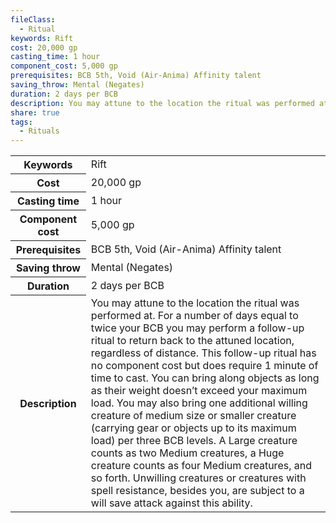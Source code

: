 ```yaml
---
fileClass:
  - Ritual
keywords: Rift
cost: 20,000 gp
casting_time: 1 hour
component_cost: 5,000 gp
prerequisites: BCB 5th, Void (Air-Anima) Affinity talent
saving_throw: Mental (Negates)
duration: 2 days per BCB
description: You may attune to the location the ritual was performed at. For a number of days equal to twice your BCB you may perform a follow-up ritual to return back to the attuned location, regardless of distance. This follow-up ritual has no component cost but does require 1 minute of time to cast. You can bring along objects as long as their weight doesn’t exceed your maximum load. You may also bring one additional willing creature of medium size or smaller creature (carrying gear or objects up to its maximum load) per three BCB levels. A Large creature counts as two Medium creatures, a Huge creature counts as four Medium creatures, and so forth. Unwilling creatures or creatures with spell resistance, besides you, are subject to a will save attack against this ability.
share: true
tags:
  - Rituals
---
```


<p><span style="overflow-x: auto;"><table><tbody><tr><th>Keywords</th><td>Rift</td></tr><tr><th>Cost</th><td>20,000 gp</td></tr><tr><th>Casting time</th><td>1 hour</td></tr><tr><th>Component cost</th><td>5,000 gp</td></tr><tr><th>Prerequisites</th><td>BCB 5th, Void (Air-Anima) Affinity talent</td></tr><tr><th>Saving throw</th><td>Mental (Negates)</td></tr><tr><th>Duration</th><td>2 days per BCB</td></tr><tr><th>Description</th><td>You may attune to the location the ritual was performed at. For a number of days equal to twice your BCB you may perform a follow-up ritual to return back to the attuned location, regardless of distance. This follow-up ritual has no component cost but does require 1 minute of time to cast. You can bring along objects as long as their weight doesn’t exceed your maximum load. You may also bring one additional willing creature of medium size or smaller creature (carrying gear or objects up to its maximum load) per three BCB levels. A Large creature counts as two Medium creatures, a Huge creature counts as four Medium creatures, and so forth. Unwilling creatures or creatures with spell resistance, besides you, are subject to a will save attack against this ability.</td></tr></tbody></table></span></p>